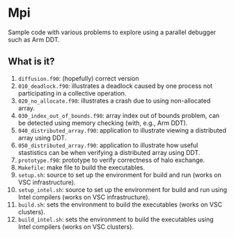 # Mpi
Sample code with various problems to explore using a parallel debugger
such as Arm DDT.

## What is it?
1. `diffusion.f90`: (hopefully) correct version
1. `010_deadlock.f90`: illustrates a deadlock caused by one process not
    participating in a collective operation.
1. `020_no_allocate.f90`: illustrates a crash due to using non-allocated
    array.
1. `030_index_out_of_bounds.f90`: array index out of bounds problem, can
    be detected using memory checking (with, e.g., Arm DDT).
1. `040_distributed_array.f90`: application to illustrate viewing a
    distributed array using DDT.
1. `050_distributed_array.f90`: application to illustrate how useful
    stastistics can be when verifying a distributed array using DDT.
1. `prototype.f90`: prototype to verify correctness of halo exchange.
1. `Makefile`: make file to build the executables.
1. `setup.sh`: source to set up the environment for build and run (works
    on VSC infrastructure).
1. `setup_intel.sh`: source to set up the environment for build and run
    using Intel compilers (works on VSC infrastructure).
1. `build.sh`: sets the environment to build the executables (works on VSC
    clusters).
1. `build_intel.sh`: sets the environment to build the executables using
    Intel compilers (works on VSC clusters).

